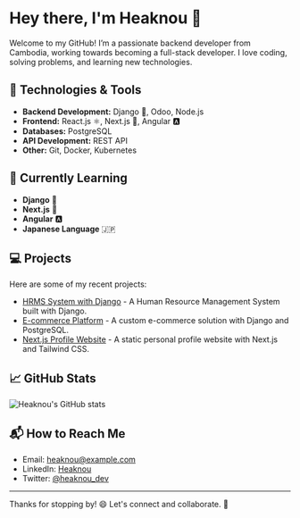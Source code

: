 # Hey there, I'm Heaknou 👋

Welcome to my GitHub! I’m a passionate backend developer from Cambodia, working towards becoming a full-stack developer. I love coding, solving problems, and learning new technologies.

## 🚀 Technologies & Tools

- **Backend Development:** Django 🐍, Odoo, Node.js
- **Frontend:** React.js ⚛️, Next.js 🚀, Angular 🅰️
- **Databases:** PostgreSQL
- **API Development:** REST API
- **Other:** Git, Docker, Kubernetes

## 🌱 Currently Learning

- **Django** 🐍
- **Next.js** 🚀
- **Angular** 🅰️
- **Japanese Language** 🇯🇵

## 💻 Projects

Here are some of my recent projects:

- [HRMS System with Django](#) - A Human Resource Management System built with Django.
- [E-commerce Platform](#) - A custom e-commerce solution with Django and PostgreSQL.
- [Next.js Profile Website](#) - A static personal profile website with Next.js and Tailwind CSS.

## 📈 GitHub Stats

![Heaknou's GitHub stats](https://github-readme-stats.vercel.app/api?username=Heaknou&show_icons=true&hide_title=true&count_private=true&theme=radical)

## 📬 How to Reach Me

- Email: heaknou@example.com
- LinkedIn: [Heaknou](https://www.linkedin.com/in/heaknou)
- Twitter: [@heaknou_dev](https://twitter.com/heaknou_dev)

---

Thanks for stopping by! 😄 Let's connect and collaborate. 🚀
